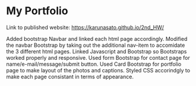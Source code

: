 # My Portfolio
Link to published website: https://karunasato.github.io/2nd_HW/

Added bootstrap Navbar and linked each html page accordingly. 
Modified the navbar Bootstrap by taking out the additional nav-item to accomidate the 3 different html pages.
Linked Javascript and Bootstrap so Bootstraps worked properly and responsive.
Used form Bootstrap for contact page for name/e-mail/message/submit button.
Used Card Bootstrap for portfolio page to make layout of the photos and captions.
Styled CSS accorindgly to make each page consistant in terms of appearance.  